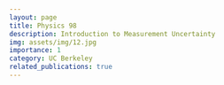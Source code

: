 ```yaml
---
layout: page
title: Physics 98
description: Introduction to Measurement Uncertainty
img: assets/img/12.jpg
importance: 1
category: UC Berkeley
related_publications: true
---
```



